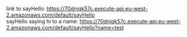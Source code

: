 link to sayHello: https://70dnjqk57c.execute-api.eu-west-2.amazonaws.com/default/sayHello <br />
sayHello saying hi to a name: https://70dnjqk57c.execute-api.eu-west-2.amazonaws.com/default/sayHello?name=test